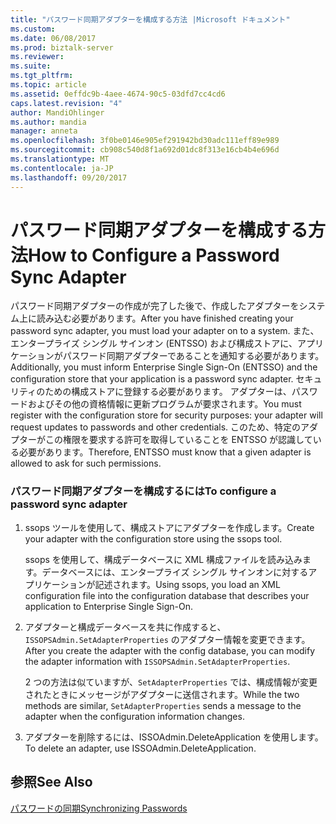 ```yaml
---
title: "パスワード同期アダプターを構成する方法 |Microsoft ドキュメント"
ms.custom: 
ms.date: 06/08/2017
ms.prod: biztalk-server
ms.reviewer: 
ms.suite: 
ms.tgt_pltfrm: 
ms.topic: article
ms.assetid: 0effdc9b-4aee-4674-90c5-03dfd7cc4cd6
caps.latest.revision: "4"
author: MandiOhlinger
ms.author: mandia
manager: anneta
ms.openlocfilehash: 3f0be0146e905ef291942bd30adc111eff89e989
ms.sourcegitcommit: cb908c540d8f1a692d01dc8f313e16cb4b4e696d
ms.translationtype: MT
ms.contentlocale: ja-JP
ms.lasthandoff: 09/20/2017
---
```

# <a name="how-to-configure-a-password-sync-adapter"></a><span data-ttu-id="c0450-102">パスワード同期アダプターを構成する方法</span><span class="sxs-lookup"><span data-stu-id="c0450-102">How to Configure a Password Sync Adapter</span></span>
<span data-ttu-id="c0450-103">パスワード同期アダプターの作成が完了した後で、作成したアダプターをシステム上に読み込む必要があります。</span><span class="sxs-lookup"><span data-stu-id="c0450-103">After you have finished creating your password sync adapter, you must load your adapter on to a system.</span></span> <span data-ttu-id="c0450-104">また、エンタープライズ シングル サインオン (ENTSSO) および構成ストアに、アプリケーションがパスワード同期アダプターであることを通知する必要があります。</span><span class="sxs-lookup"><span data-stu-id="c0450-104">Additionally, you must inform Enterprise Single Sign-On (ENTSSO) and the configuration store that your application is a password sync adapter.</span></span> <span data-ttu-id="c0450-105">セキュリティのための構成ストアに登録する必要があります。 アダプターは、パスワードおよびその他の資格情報に更新プログラムが要求されます。</span><span class="sxs-lookup"><span data-stu-id="c0450-105">You must register with the configuration store for security purposes: your adapter will request updates to passwords and other credentials.</span></span> <span data-ttu-id="c0450-106">このため、特定のアダプターがこの権限を要求する許可を取得していることを ENTSSO が認識している必要があります。</span><span class="sxs-lookup"><span data-stu-id="c0450-106">Therefore, ENTSSO must know that a given adapter is allowed to ask for such permissions.</span></span>  
  
### <a name="to-configure-a-password-sync-adapter"></a><span data-ttu-id="c0450-107">パスワード同期アダプターを構成するには</span><span class="sxs-lookup"><span data-stu-id="c0450-107">To configure a password sync adapter</span></span>  
  
1.  <span data-ttu-id="c0450-108">ssops ツールを使用して、構成ストアにアダプターを作成します。</span><span class="sxs-lookup"><span data-stu-id="c0450-108">Create your adapter with the configuration store using the ssops tool.</span></span>  
  
     <span data-ttu-id="c0450-109">ssops を使用して、構成データベースに XML 構成ファイルを読み込みます。データベースには、エンタープライズ シングル サインオンに対するアプリケーションが記述されます。</span><span class="sxs-lookup"><span data-stu-id="c0450-109">Using ssops, you load an XML configuration file into the configuration database that describes your application to Enterprise Single Sign-On.</span></span>  
  
2.  <span data-ttu-id="c0450-110">アダプターと構成データベースを共に作成すると、`ISSOPSAdmin.SetAdapterProperties` のアダプター情報を変更できます。</span><span class="sxs-lookup"><span data-stu-id="c0450-110">After you create the adapter with the config database, you can modify the adapter information with `ISSOPSAdmin.SetAdapterProperties`.</span></span>  
  
     <span data-ttu-id="c0450-111">2 つの方法は似ていますが、`SetAdapterProperties` では、構成情報が変更されたときにメッセージがアダプターに送信されます。</span><span class="sxs-lookup"><span data-stu-id="c0450-111">While the two methods are similar, `SetAdapterProperties` sends a message to the adapter when the configuration information changes.</span></span>  
  
3.  <span data-ttu-id="c0450-112">アダプターを削除するには、ISSOAdmin.DeleteApplication を使用します。</span><span class="sxs-lookup"><span data-stu-id="c0450-112">To delete an adapter, use ISSOAdmin.DeleteApplication.</span></span>  
  
## <a name="see-also"></a><span data-ttu-id="c0450-113">参照</span><span class="sxs-lookup"><span data-stu-id="c0450-113">See Also</span></span>  
 [<span data-ttu-id="c0450-114">パスワードの同期</span><span class="sxs-lookup"><span data-stu-id="c0450-114">Synchronizing Passwords</span></span>](../core/synchronizing-passwords.md)